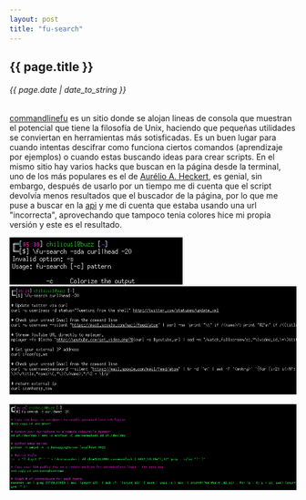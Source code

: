 ```yaml
---
layout: post
title: "fu-search"
---
```


## {{ page.title }}
###### {{ page.date | date_to_string }}

[commandlinefu](http://commandlinefu.com) es un sitio donde se alojan lineas de consola que muestran el potencial que tiene la filosofía de Unix, haciendo que pequeñas utilidades se conviertan en herramientas más sotisficadas. Es un buen lugar para cuando intentas descifrar como funciona ciertos comandos (aprendizaje por ejemplos) o cuando estas buscando ideas para crear scripts. En el mismo sitio hay varios hacks que buscan en la página desde la terminal, uno de los más populares es el de [Aurélio A. Heckert](http://wiki.colivre.net/Aurium/CLFUSearch), es genial, sin embargo, después de usarlo por un tiempo me di cuenta que el script devolvía menos resultados que el buscador de la página, por lo que me puse a buscar en la [api](http://www.commandlinefu.com/site/api) y me di cuenta que estaba usando una url "incorrecta", aprovechando que tampoco tenia colores hice mi propia versión y este es el resultado.

[![alt text](/assets/img/37.png)](/assets/img/37.png)
[![alt text](/assets/img/38.png)](/assets/img/38.png)

[![alt text](/assets/img/39.png)](/assets/img/38.png)
